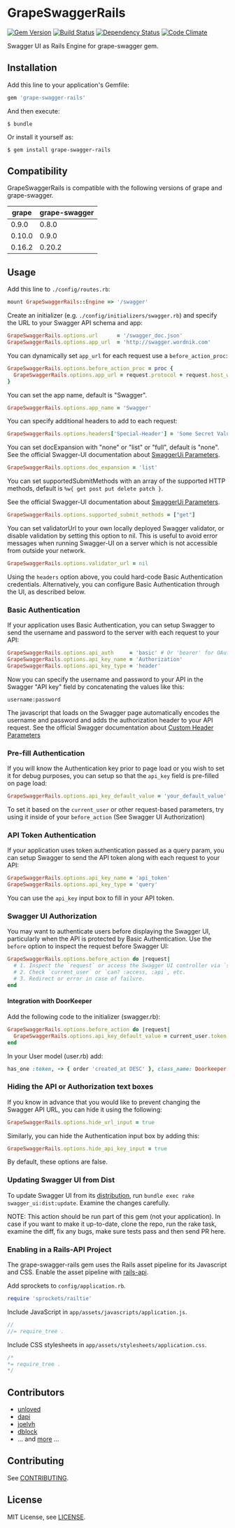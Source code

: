 # GrapeSwaggerRails

[![Gem Version](https://badge.fury.io/rb/grape-swagger-rails.svg)](http://badge.fury.io/rb/grape-swagger-rails)
[![Build Status](https://travis-ci.org/ruby-grape/grape-swagger-rails.svg)](https://travis-ci.org/ruby-grape/grape-swagger-rails)
[![Dependency Status](https://gemnasium.com/ruby-grape/grape-swagger-rails.svg)](https://gemnasium.com/ruby-grape/grape-swagger-rails)
[![Code Climate](https://codeclimate.com/github/ruby-grape/grape-swagger-rails/badges/gpa.svg)](https://codeclimate.com/github/ruby-grape/grape-swagger-rails)

Swagger UI as Rails Engine for grape-swagger gem.

## Installation

Add this line to your application's Gemfile:

```ruby
gem 'grape-swagger-rails'
```

And then execute:

    $ bundle

Or install it yourself as:

    $ gem install grape-swagger-rails

## Compatibility

GrapeSwaggerRails is compatible with the following versions of grape and grape-swagger.

grape  | grape-swagger
-------|--------------
0.9.0  | 0.8.0
0.10.0 | 0.9.0
0.16.2 | 0.20.2

## Usage

Add this line to `./config/routes.rb`:

```ruby
mount GrapeSwaggerRails::Engine => '/swagger'
```

Create an initializer (e.g. `./config/initializers/swagger.rb`) and specify the URL to your Swagger API schema and app:

```ruby
GrapeSwaggerRails.options.url      = '/swagger_doc.json'
GrapeSwaggerRails.options.app_url  = 'http://swagger.wordnik.com'
```

You can dynamically set `app_url` for each request use a `before_action_proc`:

```ruby
GrapeSwaggerRails.options.before_action_proc = proc {
  GrapeSwaggerRails.options.app_url = request.protocol + request.host_with_port
}
```

You can set the app name, default is "Swagger".

``` ruby
GrapeSwaggerRails.options.app_name = 'Swagger'
```

You can specify additional headers to add to each request:

```ruby
GrapeSwaggerRails.options.headers['Special-Header'] = 'Some Secret Value'
```

You can set docExpansion with "none" or "list" or "full", default is "none".
See the official Swagger-UI documentation about [SwaggerUi Parameters](https://github.com/swagger-api/swagger-ui#parameters).

```ruby
GrapeSwaggerRails.options.doc_expansion = 'list'
```

You can set supportedSubmitMethods with an array of the supported HTTP methods, default is `%w{ get post put delete patch }`.

See the official Swagger-UI documentation about [SwaggerUi Parameters](https://github.com/swagger-api/swagger-ui#parameters).

```ruby
GrapeSwaggerRails.options.supported_submit_methods = ["get"]
```

You can set validatorUrl to your own locally deployed Swagger validator, or disable validation by setting this option to nil.
This is useful to avoid error messages when running Swagger-UI on a server which is not accessible from outside your network.

```ruby
GrapeSwaggerRails.options.validator_url = nil
```

Using the `headers` option above, you could hard-code Basic Authentication credentials.
Alternatively, you can configure Basic Authentication through the UI, as described below.

### Basic Authentication

If your application uses Basic Authentication, you can setup Swagger to send the username and password to the server with each request to your API:

```ruby
GrapeSwaggerRails.options.api_auth     = 'basic' # Or 'bearer' for OAuth
GrapeSwaggerRails.options.api_key_name = 'Authorization'
GrapeSwaggerRails.options.api_key_type = 'header'
```

Now you can specify the username and password to your API in the Swagger "API key" field by concatenating the values like this:

    username:password

The javascript that loads on the Swagger page automatically encodes the username and password and adds the authorization header to your API request.
See the official Swagger documentation about [Custom Header Parameters](https://github.com/wordnik/swagger-ui#custom-header-parameters---for-basic-auth-etc)

### Pre-fill Authentication

If you will know the Authentication key prior to page load or you wish to set it for debug purposes, you can setup so that the `api_key` field is pre-filled on page load:

```ruby
GrapeSwaggerRails.options.api_key_default_value = 'your_default_value'
```

To set it based on the `current_user` or other request-based parameters, try using it inside of your `before_action` (See Swagger UI Authorization)

### API Token Authentication

If your application uses token authentication passed as a query param, you can setup Swagger to send the API token along with each request to your API:

```ruby
GrapeSwaggerRails.options.api_key_name = 'api_token'
GrapeSwaggerRails.options.api_key_type = 'query'
```

You can use the ```api_key``` input box to fill in your API token.
### Swagger UI Authorization

You may want to authenticate users before displaying the Swagger UI, particularly when the API is protected by Basic Authentication.
Use the `before` option to inspect the request before Swagger UI:

```ruby
GrapeSwaggerRails.options.before_action do |request|
  # 1. Inspect the `request` or access the Swagger UI controller via `self`.
  # 2. Check `current_user` or `can? :access, :api`, etc.
  # 3. Redirect or error in case of failure.
end
```

#### Integration with DoorKeeper

Add the following code to the initializer (swagger.rb):

```ruby
GrapeSwaggerRails.options.before_action do |request|
  GrapeSwaggerRails.options.api_key_default_value = current_user.token.token
end
```

In your User model (user.rb) add:

```ruby
has_one :token, -> { order 'created_at DESC' }, class_name: Doorkeeper::AccessToken, foreign_key: :resource_owner_id
```

### Hiding the API or Authorization text boxes

If you know in advance that you would like to prevent changing the Swagger API URL, you can hide it using the following:

```ruby
GrapeSwaggerRails.options.hide_url_input = true
```

Similarly, you can hide the Authentication input box by adding this:

```ruby
GrapeSwaggerRails.options.hide_api_key_input = true
```

By default, these options are false.

### Updating Swagger UI from Dist

To update Swagger UI from its [distribution](https://github.com/wordnik/swagger-ui), run `bundle exec rake swagger_ui:dist:update`. Examine the changes carefully.

NOTE: This action should be run part of this gem (not your application). In case if you want to
make it up-to-date, clone the repo, run the rake task, examine the diff, fix any bugs, make sure
tests pass and then send PR here.

### Enabling in a Rails-API Project

The grape-swagger-rails gem uses the Rails asset pipeline for its Javascript and CSS. Enable the asset pipeline with [rails-api](https://github.com/rails-api/rails-api).

Add sprockets to `config/application.rb`.

```ruby
require 'sprockets/railtie'
```

Include JavaScript in `app/assets/javascripts/application.js`.

```javascript
//
//= require_tree .
```

Include CSS stylesheets in `app/assets/stylesheets/application.css`.

```css
/*
*= require_tree .
*/
```

## Contributors

* [unloved](https://github.com/unloved)
* [dapi](https://github.com/dapi)
* [joelvh](https://github.com/joelvh)
* [dblock](https://github.com/dblock)
* ... and [more](https://github.com/ruby-grape/grape-swagger-rails/graphs/contributors) ...

## Contributing

See [CONTRIBUTING](CONTRIBUTING.md).

## License

MIT License, see [LICENSE](LICENSE.txt).
